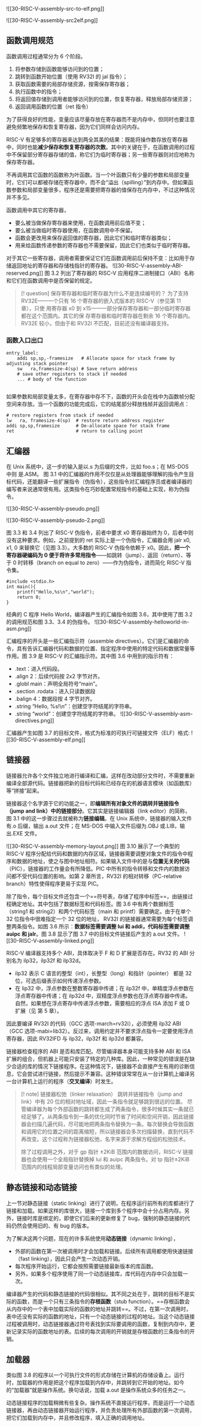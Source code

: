 ![[30-RISC-V-assembly-src-to-elf.png]]

![[30-RISC-V-assembly-src2elf.png]]

## 函数调用规范
函数调用过程通常分为 6 个阶段。 
1. 将参数存储到函数能够访问到的位置； 
2. 跳转到函数开始位置（使用 RV32I 的 jal 指令）； 
3. 获取函数需要的局部存储资源，按需保存寄存器； 
4. 执行函数中的指令； 
5. 将返回值存储到调用者能够访问到的位置，恢复寄存器，释放局部存储资源；
6. 返回调用函数的位置（ret 指令）

为了获得良好的性能，变量应该尽量存放在寄存器而不是内存中，但同时也要注意避免频繁地保存和恢复寄存器，因为它们同样会访问内存。

RISC-V 有足够多的寄存器来达到两全其美的结果：既能将操作数存放在寄存器中，同时也能**减少保存和恢复寄存器的次数**。其中的关键在于，在函数调用的过程中不保留部分寄存器存储的值，称它们为临时寄存器；另一些寄存器则对应地称为保存寄存器。

不再调用其它函数的函数称为叶函数。当一个叶函数只有少量的参数和局部变量时，它们可以都被存储在寄存器中，而不会“溢出（spilling）”到内存中。但如果函数参数和局部变量很多，程序还是需要把寄存器的值保存在内存中，不过这种情况并不多见。

函数调用中其它的寄存器，
- 要么被当做保存寄存器来使用，在函数调用前后值不变；
- 要么被当做临时寄存器使用，在函数调用中不保留。
- 函数会更改用来保存返回值的寄存器，因此它们和临时寄存器类似；
- 用来给函数传递参数的寄存器也不需要保留，因此它们也类似于临时寄存器。

对于其它一些寄存器，调用者需要保证它们在函数调用前后保持不变：比如用于存储返回地址的寄存器和存储栈指针的寄存器。
![[30-RISC-V-assembly-ABI-reserved.png]]
图 3.2 列出了寄存器的 RISC-V 应用程序二进制接口（ABI）名称和它们在函数调用中是否保留的规定。

>[! question] 保存寄存器和临时寄存器为什么不是连续编号的？
>为了支持 RV32E——一个只有 16 个寄存器的嵌入式版本的 RISC-V（参见第 11 章），只使 用寄存器 x0 到 x15——一部分保存寄存器和一部分临时寄存器都在这个范围内。其它的保 存寄存器和临时寄存器在剩余 16 个寄存器内。RV32E 较小，但由于和 RV32I 不匹配，目前还没有编译器支持。

### 函数入口出口
```
entry_label:
	addi sp,sp,-framesize   # Allocate space for stack frame by adjusting stack pointer
	sw   ra,framesize-4(sp) # Save return address
	# save other registers to stack if needed
	... # body of the function
	
```

如果参数和局部变量太多，在寄存器中存不下，函数的开头会在栈中为函数帧分配空间来存放。当一个函数的功能完成后，它的结尾部分释放栈帧并返回调用点：
```
# restore registers from stack if needed
lw   ra, framesize-4(sp)  # restore return address register
addi sp,sp,framesize      # De-allocate space for stack frame
ret                       # return to calling point
```

## 汇编器
在 Unix 系统中，这一步的输入是以.s 为后缀的文件，比如 foo.s；在 MS-DOS 中则 是.ASM。 图 3.1 中的汇编器的作用不仅仅是从处理器能够理解的指令产生目标代码，还能翻译一些扩展指令（伪指令），这些指令对汇编程序员或者编译器的编写者来说通常很有用。这类指令在巧妙配置常规指令的基础上实现，称为伪指令。

![[30-RISC-V-assembly-pseudo.png]]

![[30-RISC-V-assembly-pseudo-2.png]]

图 3.3 和 3.4 列出了 RISC-V 伪指令，前者中要求 x0 寄存器始终为 0，后者中则没有这种要求。例如，之前提到的 ret 实际上是一个伪指令，汇编器会用 jalr x0, x1, 0 来替换它（见图 3.3）。大多数的 RISC-V 伪指令依赖于 x0。因此，**把一个寄存器硬编码为 0 便于将许多常用指令**——如跳转（jump）、返回（return）、等于 0 时转移（branch on equal to zero）——作为伪指令，进而简化 RISC-V 指令集。

```
#include <stdio.h>
int main(){
	printf("Hello,%s\n","world");
	return 0;
}
```
经典的 C 程序 Hello World，编译器产生的汇编指令如图 3.6，其中使用了图 3.2 的调用规范和图 3.3、3.4 的伪指令。
![[30-RISC-V-assembly-helloworld-in-asm.png]]

汇编程序的开头是一些汇编指示符（assemble directives）。它们是汇编器的命令，具有告诉汇编器代码和数据的位置、指定程序中使用的特定代码和数据常量等作用。图 3.9 是 RISC-V 的汇编指示符。其中图 3.6 中用到的指示符有： 
- .text：进入代码段。
- .align 2：后续代码按 2x2 字节对齐。
- .globl main：声明全局符号“main”。
- .section .rodata：进入只读数据段
- .balign 4：数据段按 4 字节对齐。
- .string “Hello, %s!\n”：创建空字符结尾的字符串。
- .string “world”：创建空字符结尾的字符串。 
![[30-RISC-V-assembly-asm-directives.png]]

汇编器产生如图 3.7 的目标文件，格式为标准的可执行可链接文件（ELF）格式:
![[30-RISC-V-assembly-elf.png]]

## 链接器
链接器允许各个文件独立地进行编译和汇编，这样在改动部分文件时，不需要重新编译全部源代码。链接器把新的目标代码和已经存在的机器语言模块（如函数库）等“拼接”起来。

链接器这个名字源于它的功能之一，即**编辑所有对象文件的跳转并链接指令（jump and link）中的链接部分**。它其实是链接编辑器（link editor）的简称，图 3.1 中的这一步骤过去就被称为**链接编辑**。在 Unix 系统中，链接器的输入文件有.o 后缀，输出 a.out 文件；在 MS-DOS 中输入文件后缀为.OBJ 或.LIB，输出.EXE 文件。

![[30-RISC-V-assembly-memory-layout.png]]
图 3.10 展示了一个典型的 RISC-V 程序分配给代码和数据的内存区域，链接器需要调整对象文件的指令中程序和数据的地址，使之与图中地址相符。如果输入文件中的是与**位置无关的代码**（PIC），链接器的工作量会有所降低。PIC 中所有的指令转移和文件内的数据访问都不受代码位置的影响。如第 2 章所言，RV32I 的相对转移（PC-relative branch）特性使得程序更易于实现 PIC。

除了指令，每个目标文件还包含一个==符号表，存储了程序中标签==，由链接过程确定地址。其中包括了数据标签和代码标签。图 3.6 中有两个数据标签（string1 和 string2）和两个代码标签（main 和 printf）需要确定。由于在单个 32 位指令中很难指定一个 32 位的地址， RV32I 的链接器通常需要为每个标签调整两条指令。如图 3.6 所示：**数据标签需要调整 lui 和 addi，代码标签需要调整 auipc 和 jalr**。图 3.8 显示了图 3.7 中的目标文件链接后产生的 a.out 文件。
![[30-RISC-V-assembly-linked.png]]

RISC-V 编译器支持多个 ABI，具体取决于 F 和 D 扩展是否存在。RV32 的 ABI 分别名为 ilp32，ilp32f 和 ilp32d。
- ilp32 表示 C 语言的整型（int），长整型（long）和指针（pointer） 都是 32 位，可选后缀表示如何传递浮点参数。
- 在 lip32 中，浮点参数在整数寄存器中传递；在 ilp32f 中，单精度浮点参数在浮点寄存器中传递；在 ilp32d 中，双精度浮点参数也在浮点寄存器中传递。自然，如果想在浮点寄存中传递浮点参数，需要相应的浮点 ISA 添加 F 或 D 扩展（见 第 5 章）。

因此要编译 RV32I 的代码（GCC 选项-march=rv32i），必须使用 ilp32 ABI（GCC 选项-mabi=lib32）。反过来，调用约定并不要求浮点指令一定要使用浮点寄存器，因此 RV32IFD 与 ilp32，ilp32f 和 ilp32d 都兼容。

链接器检查程序的 ABI 是否和库匹配。尽管编译器本身可能支持多种 ABI 和 ISA 扩展的组合，但机器上可能只安装了特定的几种库。因此，一种常见的错误是在缺少合适的库的情况下链接程序。在这种情况下，链接器不会直接产生有用的诊断信息，它会尝试进行链接，然后提示不兼容。这种错误常常在从一台计算机上编译另一台计算机上运行的程序（**交叉编译**）时发生。

>[! note] 链接器松弛（linker relaxation）
>跳转并链接指令（jump and link）中有 20 位的相对地址域，因此一条指令就足够跳到很远的位置。
>尽管编译器为每个外部函数的跳转都生成了两条指令，很多时候其实一条就已经足够了。从两条指令到一条的优化同时节省了时间和空间开销，因此链接器会扫描几遍代码，尽可能地把两条指令替换为一条。每次替换会导致函数和调用它的位置之间的距离缩短，所以链接器会多次扫描替换，直到代码不再改变。这个过程称为链接器松弛，名字来源于求解方程组的松弛技术。
>
>除了过程调用之外，对于 gp 指针 ±2KiB 范围内的数据访问，RISC-V 链接器也会使用一个全局指针替换掉 lui 和 auipc 两条指令。对 tp 指针±2KiB 范围内的线程局部变量访问也有类似的处理。

## 静态链接和动态链接

上一节对静态链接（static linking）进行了说明，在程序运行前所有的库都进行了链接和加载。如果这样的库很大，链接一个库到多个程序中会十分占用内存。另外，链接时库是绑定的，即使它们后来的更新修复了 bug，强制的静态链接的代码仍然会使用旧的、有 bug 的版本。

为了解决这两个问题，现在的许多系统使用**动态链接**（dynamic linking），
- 外部的函数在第一次被调用时才会加载和链接。后续所有调用都使用快速链接（fast linking），因此只会产生一次动态开销。
- 每次程序开始运行，它都会按照需要链接最新版本的库函数。
- 另外，如果多个程序使用了同一个动态链接库，库代码在内存中只会加载一次。

编译器产生的代码和静态链接的代码很相似。其不同之处在于，跳转的目标不是实际的函数，而是一个只有三条指令的**存根函数**（stub function）。==存根函数会从内存中的一个表中加载实际的函数的地址并跳转==。不过，在第一次调用时，表中还没有实际的函数的地址，只有一个动态链接的过程的地址。当这个动态链接过程被调用时，动态链接器通过符号表找到实际要调用的函数，复制到内存中，更新记录实际的函数地址的表。后续的每次调用的开销就是存根函数的三条指令的开销。

## 加载器
类似图 3.8 的程序以一个可执行文件的形式存储在计算机的存储设备上。运行时，加载器的作用是把这个程序加载到内存中，并跳转到它开始的地址。如今的“加载器”就是操作系统。换句话说，加载 a.out 是操作系统众多的任务之一。

动态链接程序的加载稍微有些复杂。操作系统不直接运行程序，而是运行一个动态链接器，再由动态链接器开始运行程序，并负责处理所有外部函数的第一次调用，把它们加载到内存中，并且修改程序，填入正确的调用地址。

